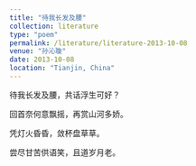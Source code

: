```yaml
---
title: "待我长发及腰"
collection: literature
type: "poem"
permalink: /literature/literature-2013-10-08
venue: "孙沁璇"
date: 2013-10-08
location: "Tianjin, China"
---
```


待我长发及腰，共话浮生可好？

回首奈何意飘摇，再赏山河多娇。

凭灯火昏昏，敛杯盘草草。

尝尽甘苦供语笑，且道岁月老。


